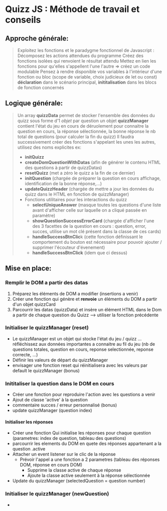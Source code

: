 <!-- NB: ctrl + SHIFT + V => aperçu markdown -->
# Quizz JS : Méthode de travail et conseils

## Approche générale:
> Exploitez les fonctions et le paradygme fonctionnel de Javascript :
> Décomposez les actions attendues du programme
> Créez des fonctions isolées qui renvoient le résultat attendu
> Mettez en lien les fonctions pour qu'elles s'appellent l'une l'autre => créez un code modulable
> Pensez à rendre disponible vos variables à l'intérieur d'une fonction ou bloc (scope de variable, choix judicieux de let ou const) **déclaration** dans le scénario principal, **inititalisation** dans les blocs de fonction concernés 

## Logique générale:
> Un array **quizzData** permet de stocker l'ensemble des données du quizz sous forme d'1 *objet* par question
> un objet **quizzManager** contient l'état du jeu en cours de déruolement pour connaitre la question en cours, la réponse sélectionnée, la bonne réponse le nb total de questions (pour calculer la fin du quizz)
>Il faudra successivement créer des fonctions s'appelant les unes les autres, utilisez des noms explicites ex:
> * **initQuizz**
> * **createDomQuestionWithDatas** (afin de générer le contenu HTML des questions à partir de quizzDatas)
> * **resetQuizz** (met a zéro le quizz a la fin de ce dernier)
> * **initQuestion** (chargée de préparer la question en cours affichage, identification de la bonne réponse,...)
> * **updateQuizzHeader** (chargée de mettre a jour les données du quizz dans le HTML en fonction de quizzManager)
> * Fonctions utilitaires pour les interactions du quizz
>   * **selectUniqueAnswer** (masque toutes les questions d'une liste avant d'afficher celle sur laquelle on a cliqué passée en paramètre)
>   * **showQuestionSuccessErrorCard** (chargée d'afficher l'une des 3 facettes de la question en cours : question, error, succes, utilise un mot clé présent dans la classe de ces cards)
>   * **handleSuccessBtnClic**k (cette fonction définissant le comportement du bouton est nécessaire pour pouvoir ajouter / supprimer l'écouteur d'évenement)
>   * **handleSuccessBtnClick** (idem que ci dessus)

## Mise en place:
### Remplir le DOM a partir des datas
1. Préparez les éléments de DOM a modifier (insertions a venir)
2. Créer une fonction qui génère et **renvoie** un éléments du DOM a partir d'un objet quizzCard
3. Parcourrir les datas (quizzData) et insère un élément HTML dans le Dom a partir de chaque question du Quizz --> utiliser la fonction précédente


### Initialiser le quizzManager (reset)
* Le quizzManager est un objet qui stocke l'état du jeu / quizz ... réfléchissez aux données importantes a connaitre au fil du jeu (nb de questions totales, question en cours, reponse selectionnée, reponse correcte, ...)
* Définir les valeurs de départ du quizzManager
* envisager une fonction reset qui réinitialisera avec les valeurs par default le quizzManager (bonus)


### Inititaliser la question dans le DOM en cours
* Créer une fonction pour reproduire l'action avec les questions a venir
* Ajout de classe 'active' à la question
* commentaire succes / erreur personnalisé (bonus)
* update quizzManager (question index)


#### Initialiser les réponses
* Créer une fonction Qui initialise les réponses pour chaque question (parametres: index de question, tableau des questions) 
* parcourrir les elements du DOM en quete des réponses appartenant a la question .active
* Attacher un event listener sur le clic de la réponse
    * Prévoir l'appel a une fonction a 2 parametres (tableau des réponses DOM, réponse en cours DOM)
        * Supprime la classe active de chaque réponse
        * Ajoute la classe active seulement à la réponse sélectionnée  
* Update du quizzManager (selectedQuestion = question number)

### Initialiser le quizzManager (newQuestion)
* 


